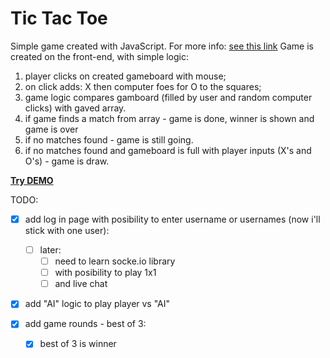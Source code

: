 # Tic Tac Toe 
Simple game created with JavaScript.
For more info: [see this link](https://en.wikipedia.org/wiki/Tic-tac-toe)
Game is created on the front-end, with simple logic:

 1. player clicks on created gameboard with mouse;
 2. on click adds: X then computer foes for O to the squares;
 3. game logic compares gamboard (filled by user and random computer clicks) with gaved array.
 4. if game finds a match from array - game is done, winner is shown and game is over
 5. if no matches found - game is still going.
 6. if no matches found and gameboard is full with player inputs (X's and O's) - game is draw.

[**Try DEMO**](https://dkumza.github.io/tic-tac-toe/index.html)

TODO:

 - [x] add log in page with posibility to enter username or usernames (now i'll stick with one user):
	 - [ ] later:
		 - [ ] need to learn socke.io library
		 - [ ] with posibility to play 1x1
		 - [ ] and live chat
		 
  - [x] add "AI" logic to play player vs "AI"
 - [x] add game rounds - best of 3:

 
	 - [x] best of 3 is winner
